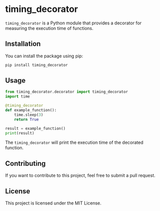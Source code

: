 # timing_decorator

`timing_decorator` is a Python module that provides a decorator for measuring the execution time of functions.

## Installation

You can install the package using pip:

```bash
pip install timing_decorator
```

## Usage

```python
from timing_decorator.decorator import timing_decorator
import time

@timing_decorator
def example_function():
    time.sleep(3)
    return True

result = example_function()
print(result)
```

The `timing_decorator` will print the execution time of the decorated function.

## Contributing

If you want to contribute to this project, feel free to submit a pull request.

## License

This project is licensed under the MIT License.
